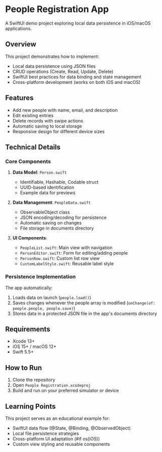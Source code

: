 # People Registration App

A SwiftUI demo project exploring local data persistence in iOS/macOS applications.

## Overview

This project demonstrates how to implement:
- Local data persistence using JSON files
- CRUD operations (Create, Read, Update, Delete)
- SwiftUI best practices for data binding and state management
- Cross-platform development (works on both iOS and macOS)

## Features

- Add new people with name, email, and description
- Edit existing entries
- Delete records with swipe actions
- Automatic saving to local storage
- Responsive design for different device sizes

## Technical Details

### Core Components

1. **Data Model**: `Person.swift`
   - Identifiable, Hashable, Codable struct
   - UUID-based identification
   - Example data for previews

2. **Data Management**: `PeopleData.swift`
   - ObservableObject class
   - JSON encoding/decoding for persistence
   - Automatic saving on changes
   - File storage in documents directory

3. **UI Components**:
   - `PeopleList.swift`: Main view with navigation
   - `PersonEditor.swift`: Form for editing/adding people
   - `PersonRow.swift`: Custom list row view
   - `CustomLabelStyle.swift`: Reusable label style

### Persistence Implementation

The app automatically:
1. Loads data on launch (`people.load()`)
2. Saves changes whenever the people array is modified (`onChange(of: people.people, people.save)`)
3. Stores data in a protected JSON file in the app's documents directory

## Requirements

- Xcode 13+
- iOS 15+ / macOS 12+
- Swift 5.5+

## How to Run

1. Clone the repository
2. Open `People Registration.xcodeproj`
3. Build and run on your preferred simulator or device

## Learning Points

This project serves as an educational example for:
- SwiftUI data flow (@State, @Binding, @ObservedObject)
- Local file persistence strategies
- Cross-platform UI adaptation (#if os(iOS))
- Custom view styling and reusable components

